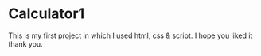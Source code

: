 # Calculator1
This is my first project in which I used html, css & script. I hope you liked it thank you.
